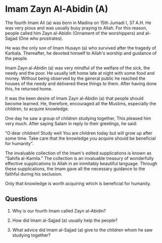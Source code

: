 Imam Zayn Al-Abidin (A)
=======================

The fourth Imam Ali (a) was born in Madina on 15th Jumadi I, 37 A.H. He
was very pious and was usually busy praying to Allah. For this reason,
people called him Zayn al-Abidin (Ornament of the worshippers) and
al-Sajjad (One who prostrates).

He was the only son of Imam Husayn (a) who survived after the tragedy of
Karbala. Thereafter, he devoted himself to Allah's worship and guidance
of the people.

Imam Zayn al-Abidin (a) was very mindful of the welfare of the sick, the
needy and the poor. He usually left home late at night with some food
and money. Without being observed by the general public he reached the
houses of the needy and delivered these things to them. After having
done this, he returned home.

It was the keen desire of Imam Zayn al-Abidin (a) that people should
become learned. He, therefore, encouraged all the Muslims, especially
the children, to acquire knowledge.

One day he saw a group of children studying together, This pleased him
very much. After saying Salam in reply to their greetings, he said:

“O dear children! Study well You are children today but will grow up
after some time. Take care that the knowledge you acquire should be
beneficial for humanity”.

The invaluable collection of the Imam's edited supplications is known as
“Sahifa al-Kamila.” The collection is an invaluable treasury of
wonderfully effective supplications to Allah in an inimitably beautiful
language. Through these supplications, the Imam gave all the necessary
guidance to the faithful during his seclusion.

Only that knowledge is worth acquiring which is beneficial for humanity.

Questions
---------

1. Why is our fourth Imam called Zayn al-Abidin?

2. How did Imam al-Sajjad (a) usually help the people?

3. What advice did Imam al-Sajjad (a) give to the children whom he saw
studying together?


